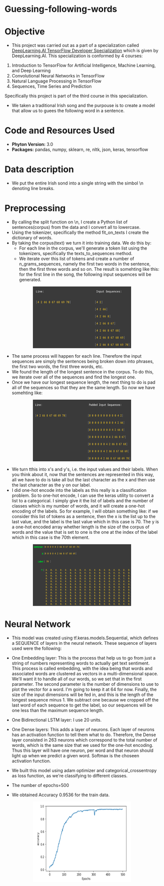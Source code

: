 # Guessing-following-words
# Objective

- This project was carried out as a part of a specialization called [DeepLearning.AI TensorFlow Developer Specialization](https://www.coursera.org/account/accomplishments/specialization/certificate/L6R6AFWVXHZT) which is given by DeepLearning.AI. This specialization is conformed by 4 courses: 
1. Introduction to TensorFlow for Artificial Intelligence, Machine Learning, and Deep Learning 
2. Convolutional Neural Networks in TensorFlow 
3. Natural Language Processing in TensorFlow 
4. Sequences, Time Series and Prediction

  Specifically this project is part of the third course in this specialization. 
  
- We taken a traditional Irish song and the purpouse is to create a model that allow us to guees the following word in a sentence.


# Code and Resources Used

- **Phyton Version:** 3.0
- **Packages:** pandas, numpy, sklearn, re, nltk, json, keras, tensorflow

# Data description

- We put the entire Irish sond into a single string with the simbol \n denoting line breaks. 

# Preprocessing

- By calling the split function on \n, I create a Python list of sentences(corpus) from the data and I convert all to lowercase.
- Using the tokenizer, specifically the method fit_on_texts I create the dictionary of words. 
- By taking the corpus(text) we turn it into training data. We do this by:
  - For each line in the corpus, we'll generate a token list using the tokenizers, specifically the texts_to_sequences method. 
  - We iterate over this list of tokens and create a number of n_grams_sequences, namely the first two words in the sentence, then the first three words and so       on. The result is somehting like this: for the first line in the song, the following input sequences will be generated.

 <p align="center">
  <img src="https://github.com/lilosa88/Guessing-following-words/blob/main/Images/Captura%20de%20Pantalla%202021-05-31%20a%20la(s)%2018.40.21.png" width="320" height="200">
 </p>  

  - The same process will happen for each line. Therefore the input sequences are simply the sentences being broken down into phrases, the first two words, the       first three words, etc. 
  - We found the length of the longest sentence in the corpus. To do this, we iterate over all of the sequences and find the longest one.
  -  Once we have our longest sequence length, the next thing to do is pad all of the sequences so that they are the same length. So now we have somehting like:

 <p align="center">
  <img src="https://github.com/lilosa88/Guessing-following-words/blob/main/Images/Captura%20de%20Pantalla%202021-05-31%20a%20la(s)%2018.52.02.png" width="320" height="200">
 </p> 
 
  - We turn tthis into x's and y's, i.e. the input values and their labels. When you think about it, now that the sentences are represented in this way, all we       have to do is take all but the last character as the x and then use the last character as the y on our label. 
  - I did one-hot encode into the labels as this really is a classification problem. So to one-hot encode, I can use the keras utility to convert a list to a         categorical. I simply give it the list of labels and the number of classes which is my number of words, and it will create a one-hot encoding of the labels. 
    So for example, I will obtain something like: if we consider this list of tokens as a sentence, then the x is the list up to the last value, and the label is     the last value which in this case is 70. The y is a one-hot encoded array whether length is the size of the corpus of words and the value that is set to one    is the one at the index of the label which in this case is the 70th element. 
    
  <p align="center">
  <img src="https://github.com/lilosa88/Guessing-following-words/blob/main/Images/Captura%20de%20Pantalla%202021-05-31%20a%20la(s)%2018.59.31.png" width="320" height="200">
 </p> 
 
 
# Neural Network

  - This model was created using tf.keras.models.Sequential, which defines a SEQUENCE of layers in the neural network. These sequence of layers used were the following:
  - One Embedding layer:  This is the process that help us to go from just a string of numbers representing words to actually get text sentiment. This process is     called embedding, with the idea being that words and associated words are clustered as vectors in a multi-dimensional space. We'll want it to handle all of       our words, so we set that in the first parameter. The second parameter is the number of dimensions to use to plot the vector for a word. I'm going to keep it     at 64 for now. Finally, the size of the input dimensions will be fed in, and this is the length of the longest sequence minus 1. We subtract one because we       cropped off the last word of each sequence to get the label, so our sequences will be one less than the maximum sequence length.
  - One Bidirectional LSTM layer: I use 20 units.
  - One Dense layers: This adds a layer of neurons. Each layer of neurons has an activation function to tell them what to do. Therefore, the Dense layer              consisted in 263 neurons which correspond to the total number of words, which is the same size that we used for the one-hot encoding. Thus this layer will have one neuron, per word and that neuron should light up when we predict a given word. Softmax is the choseen activation function.

- We built this model using adam optimizer and categorical_crossentropy as loss function, as we're classifying to different classes.

- The number of epochs=500

- We obtained Accuracy 0.9536 for the train data.
  
 <p align="center">
  <img src="https://github.com/lilosa88/Guessing-following-words/blob/main/Images/Screenshot%20from%202021-05-31%2019-05-51.png" width="320" height="260">
 </p>   
